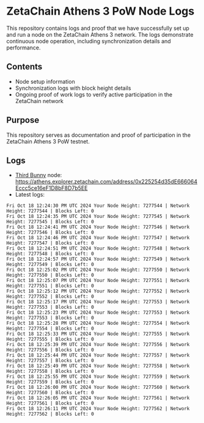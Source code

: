 # ZetaChain Athens 3 PoW Node Logs
This repository contains logs and proof that we have successfully set up and run a node on the ZetaChain Athens 3 network. The logs demonstrate continuous node operation, including synchronization details and performance.

## Contents
- Node setup information
- Synchronization logs with block height details
- Ongoing proof of work logs to verify active participation in the ZetaChain network

## Purpose
This repository serves as documentation and proof of participation in the ZetaChain Athens 3 PoW testnet.

## Logs

- [Third Bunny](https://thirdbunny.xyz/) node: https://athens.explorer.zetachain.com/address/0x225254d35dE666064Eccc5ce16eF1D8bF8D7b5EE
- Latest logs:
```
Fri Oct 18 12:24:30 PM UTC 2024 Your Node Height: 7277544 | Network Height: 7277544 | Blocks Left: 0
Fri Oct 18 12:24:35 PM UTC 2024 Your Node Height: 7277545 | Network Height: 7277545 | Blocks Left: 0
Fri Oct 18 12:24:41 PM UTC 2024 Your Node Height: 7277546 | Network Height: 7277546 | Blocks Left: 0
Fri Oct 18 12:24:46 PM UTC 2024 Your Node Height: 7277547 | Network Height: 7277547 | Blocks Left: 0
Fri Oct 18 12:24:51 PM UTC 2024 Your Node Height: 7277548 | Network Height: 7277548 | Blocks Left: 0
Fri Oct 18 12:24:57 PM UTC 2024 Your Node Height: 7277549 | Network Height: 7277549 | Blocks Left: 0
Fri Oct 18 12:25:02 PM UTC 2024 Your Node Height: 7277550 | Network Height: 7277550 | Blocks Left: 0
Fri Oct 18 12:25:07 PM UTC 2024 Your Node Height: 7277551 | Network Height: 7277551 | Blocks Left: 0
Fri Oct 18 12:25:12 PM UTC 2024 Your Node Height: 7277552 | Network Height: 7277552 | Blocks Left: 0
Fri Oct 18 12:25:17 PM UTC 2024 Your Node Height: 7277553 | Network Height: 7277553 | Blocks Left: 0
Fri Oct 18 12:25:23 PM UTC 2024 Your Node Height: 7277553 | Network Height: 7277553 | Blocks Left: 0
Fri Oct 18 12:25:28 PM UTC 2024 Your Node Height: 7277554 | Network Height: 7277554 | Blocks Left: 0
Fri Oct 18 12:25:33 PM UTC 2024 Your Node Height: 7277555 | Network Height: 7277555 | Blocks Left: 0
Fri Oct 18 12:25:39 PM UTC 2024 Your Node Height: 7277556 | Network Height: 7277556 | Blocks Left: 0
Fri Oct 18 12:25:44 PM UTC 2024 Your Node Height: 7277557 | Network Height: 7277557 | Blocks Left: 0
Fri Oct 18 12:25:49 PM UTC 2024 Your Node Height: 7277558 | Network Height: 7277558 | Blocks Left: 0
Fri Oct 18 12:25:55 PM UTC 2024 Your Node Height: 7277559 | Network Height: 7277559 | Blocks Left: 0
Fri Oct 18 12:26:00 PM UTC 2024 Your Node Height: 7277560 | Network Height: 7277560 | Blocks Left: 0
Fri Oct 18 12:26:05 PM UTC 2024 Your Node Height: 7277561 | Network Height: 7277561 | Blocks Left: 0
Fri Oct 18 12:26:11 PM UTC 2024 Your Node Height: 7277562 | Network Height: 7277562 | Blocks Left: 0
```
